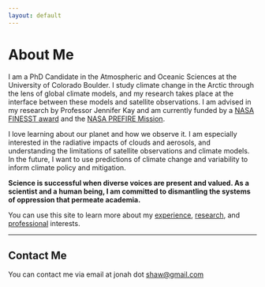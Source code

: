 ```yaml
---
layout: default
---
```


# About Me

I am a PhD Candidate in the Atmospheric and Oceanic Sciences at the University of Colorado Boulder. I study climate change in the Arctic through the lens of global climate models, and my research takes place at the interface between these models and satellite observations. I am advised in my research by Professor Jennifer Kay and am currently funded by a [NASA FINESST award](https://nspires.nasaprs.com/external/viewrepositorydocument/cmdocumentid=887035/solicitationId=%7B87947100-56AE-C4DC-C511-0349862D658A%7D/viewSolicitationDocument=1/FINESST-21%20Earth%20Science%20Division%20Selections%20June%2030%202022.pdf) and the [NASA PREFIRE Mission](https://prefire.ssec.wisc.edu/).

I love learning about our planet and how we observe it. I am especially interested in the radiative impacts of clouds and aerosols, and understanding the limitations of satellite observations and climate models. In the future, I want to use predictions of climate change and variability to inform climate policy and mitigation.

**Science is successful when diverse voices are present and valued. As a scientist and a human being, I am committed to dismantling the systems of oppression that permeate academia.**

You can use this site to learn more about my [experience](./resume_cv_page.html), [research](./research_page.html), and [professional](./professional_page.html) interests.

* * *

## Contact Me
You can contact me via email at jonah dot shaw@gmail.com
